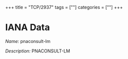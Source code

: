 +++
title = "TCP/2937"
tags = [""]
categories = [""]
+++

# IANA Data

_Name:_ pnaconsult-lm

_Description:_ PNACONSULT-LM

